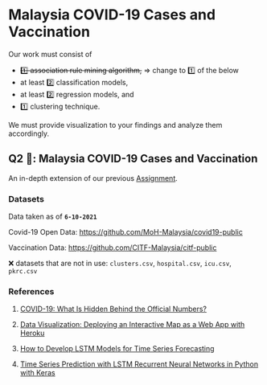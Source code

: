 # Malaysia COVID-19 Cases and Vaccination

Our work must consist of 
- ~~1️⃣ association rule mining algorithm,~~ => change to :one: of the below
- at least 2️⃣ classification models, 
- at least 2️⃣ regression models, and 
- 1️⃣ clustering technique.

We must provide visualization to your findings and analyze them accordingly.

## Q2 💉: Malaysia COVID-19 Cases and Vaccination

An in-depth extension of our previous [Assignment](https://github.com/BingQuanChua/COVID-19-Msia-Mining).

### Datasets	

Data taken as of **`6-10-2021`**

Covid-19 Open Data:
https://github.com/MoH-Malaysia/covid19-public

Vaccination Data:
https://github.com/CITF-Malaysia/citf-public

❌ datasets that are not in use: `clusters.csv`, `hospital.csv`, `icu.csv`, `pkrc.csv`

### References

1. [COVID-19: What Is Hidden Behind the Official Numbers?](https://towardsdatascience.com/which-countries-are-affected-the-most-by-covid-19-4d4570852e31)
2. [Data Visualization: Deploying an Interactive Map as a Web App with Heroku](https://medium.com/analytics-vidhya/data-visualization-deploying-an-interactive-map-as-a-web-app-with-heroku-51a323029e4)

3. [How to Develop LSTM Models for Time Series Forecasting](https://machinelearningmastery.com/how-to-develop-lstm-models-for-time-series-forecasting/)

4. [Time Series Prediction with LSTM Recurrent Neural Networks in Python with Keras](https://machinelearningmastery.com/time-series-prediction-lstm-recurrent-neural-networks-python-keras/)
